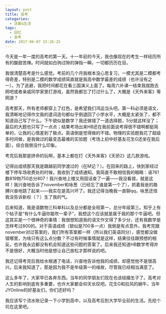 ```yaml
---
layout: post
title: 高考
categories:
  - 活着&生活
tags:
  - 回忆
  - 高考
date: 2017-06-07 15:26:25
---
```


今天是一年一度的高考的第一天。十一年前的今天，我也像现在的考生一样经历所有的酸甜苦辣。时间就如白驹过隙的弹指一瞬，一切都历历在目。

<!--more-->

我很清楚高考是什么感觉。考前的几个月我根本没心思复习，一模尤其是二模都考得奇差，特别是二模的数学成绩简直就是我高中数学最差的成绩（也许没有之一）。为了逃避，我把时间都花在看三国演义上面了。每周六补课一结束我就跑去网吧或者亲戚同学家里打游戏，虽然我都忘了打过什么了，大概是《天外来客》等网游？

高考那天，所有老师都穿上了红色，是希望我们鸿运当头吧。第一科必须是语文，我清晰地记得作文我的遣词造句都似乎倒退回了小学水平，大概是太紧张了，都不知道自己写了什么。下午貌似是数学？我还做错了一道选择题，5分就这样没了；最后的大题也只写了一点点；结果考场出来HB还在我前面说考得很不错啊都挺简单的，让我的心情差到了极点。英语倒是觉得做的不错。物理的实验题我花了超级多时间做，是我做过的最变态最难的实验题（考场上初中好基友花生G还坐在我后面）。综合我倒没什么印象。

考完后我那是拼命的玩啊，基本上都在打《天外来客》《天骄2》这几款游戏。

记得出成绩那天我是跟越前同学渡过的（在M记？）。在回来的路上，快到家经过楼下停车场收费处的时候，我收到了成绩通知。我简直不敢相信我的眼睛：语761数819物750总分807！我兴奋地上楼又用固话查了一遍——我没看错，就是这样！我兴奋地告诉了november和咏葱（已经忘了谁是第一个了），抓着我爸的胳膊兴奋地跳了起来——我实在是高兴坏了。我还记得当晚我一直聊qq，咏葱还怪我没告诉新权（？）生了我的气。

后来知道，我是语数物三科单科以及总分都是全班第一，总分年级第三。知乎上有个帖子是“有什么牛逼你能吹一辈子”，我想这个应该就是属于我的那个牛逼吧。但这其实是一个很神奇的事情：我很想知道我的语文作文得了多少分，还有我数学是怎样考过800的。对于英语成绩（貌似是700多一点）我倒是有点意外，我考完跟november对过答案的，我们所有答案都一样（所以我们英语同分），感觉都没做错哪里，为啥只有这么点分数？不过有时候事情就是这样，结果往往跟预想的相反。也许我永远都没有机会知道这些问题的答案了。后来我还知道HB数学考得并不是很好，大概当时他是想让自己放松才那样说的吧。

我还记得考完后我给水根通了电话，兴奋地告诉他我的成绩，却感觉他不是很高兴。后来我知道了，那是因为我不是年级第一的缘故，尽管我已经相当满意了。

这么多年了，大家早已各奔东西。当年的同学朋友们现在也该结婚生子了。高考对人生的影响到底有多重要，也许大家都会仰天长叹吧。花生G和拉风的蜗牛，当年JYOnline的好基友们，你们还好吗？

我应该写个流水账记录一下小学到高中，以及高考后到大学毕业前的生活。先挖个坑在这里吧。
